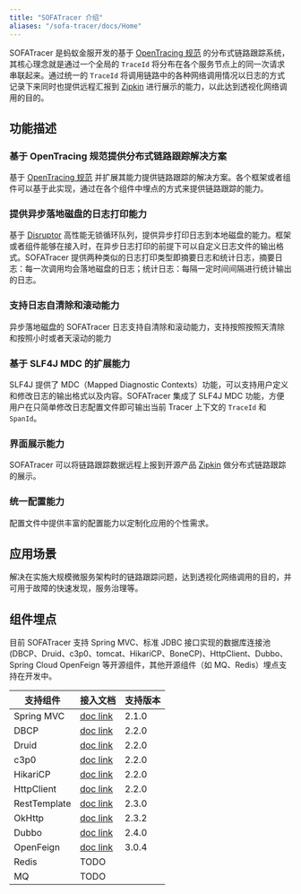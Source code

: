 ```yaml
---
title: "SOFATracer 介绍"
aliases: "/sofa-tracer/docs/Home"
---
```


SOFATracer 是蚂蚁金服开发的基于 [OpenTracing 规范](http://opentracing.io/documentation/pages/spec.html) 的分布式链路跟踪系统，其核心理念就是通过一个全局的 `TraceId` 将分布在各个服务节点上的同一次请求串联起来。通过统一的 `TraceId` 将调用链路中的各种网络调用情况以日志的方式记录下来同时也提供远程汇报到 [Zipkin](https://zipkin.io/) 进行展示的能力，以此达到透视化网络调用的目的。

## 功能描述

### 基于 OpenTracing 规范提供分布式链路跟踪解决方案

基于 [OpenTracing 规范](http://opentracing.io/documentation/pages/spec.html) 并扩展其能力提供链路跟踪的解决方案。各个框架或者组件可以基于此实现，通过在各个组件中埋点的方式来提供链路跟踪的能力。

### 提供异步落地磁盘的日志打印能力

基于 [Disruptor](https://github.com/LMAX-Exchange/disruptor) 高性能无锁循环队列，提供异步打印日志到本地磁盘的能力。框架或者组件能够在接入时，在异步日志打印的前提下可以自定义日志文件的输出格式。SOFATracer 提供两种类似的日志打印类型即摘要日志和统计日志，摘要日志：每一次调用均会落地磁盘的日志；统计日志：每隔一定时间间隔进行统计输出的日志。

### 支持日志自清除和滚动能力

异步落地磁盘的 SOFATracer 日志支持自清除和滚动能力，支持按照按照天清除和按照小时或者天滚动的能力

### 基于 SLF4J MDC 的扩展能力

SLF4J 提供了 MDC（Mapped Diagnostic Contexts）功能，可以支持用户定义和修改日志的输出格式以及内容。SOFATracer 集成了 SLF4J MDC 功能，方便用户在只简单修改日志配置文件即可输出当前 Tracer 上下文的 `TraceId` 和 `SpanId`。

### 界面展示能力

SOFATracer 可以将链路跟踪数据远程上报到开源产品 [Zipkin](https://zipkin.io/) 做分布式链路跟踪的展示。

### 统一配置能力

配置文件中提供丰富的配置能力以定制化应用的个性需求。

## 应用场景

解决在实施大规模微服务架构时的链路跟踪问题，达到透视化网络调用的目的，并可用于故障的快速发现，服务治理等。

## 组件埋点

目前 SOFATracer 支持 Spring MVC、标准 JDBC 接口实现的数据库连接池(DBCP、Druid、c3p0、tomcat、HikariCP、BoneCP)、HttpClient、Dubbo、Spring Cloud OpenFeign 等开源组件，其他开源组件（如 MQ、Redis）埋点支持在开发中。

支持组件 | 接入文档 | 支持版本
--------- | -------------  | -------------
Spring MVC | [doc link](../log-format-springmvc/) | 2.1.0
DBCP | [doc link](../log-format-datasource/) | 2.2.0
Druid | [doc link](../log-format-datasource/) | 2.2.0
c3p0 | [doc link](../log-format-datasource/) | 2.2.0
HikariCP | [doc link](../log-format-datasource/) | 2.2.0
HttpClient | [doc link](../log-format-datasource/) | 2.2.0
RestTemplate | [doc link](../log-format-resttemplate/) | 2.3.0
OkHttp | [doc link](../log-format-okhttp/) | 2.3.2
Dubbo | [doc link](../log-format-dubbo/) | 2.4.0
OpenFeign | [doc link](../sofa-tracer/log-format-openfeign/) | 3.0.4
Redis | TODO | 
MQ | TODO | 

